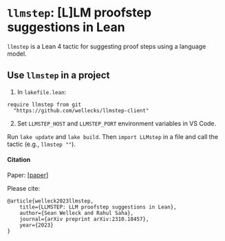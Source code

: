 # `llmstep`: [L]LM proofstep suggestions in Lean

`llmstep` is a Lean 4 tactic for suggesting proof steps using a language model.

## Use `llmstep` in a project
1. In `lakefile.lean`:
```lean
require llmstep from git
  "https://github.com/wellecks/llmstep-client"
```

2. Set `LLMSTEP_HOST` and `LLMSTEP_PORT` environment variables in VS Code.

Run `lake update` and `lake build`. Then `import LLMstep` in a file and call the tactic (e.g., `llmstep ""`).


#### Citation

Paper: [[paper](https://mathai2023.github.io/papers/40.pdf)]

Please cite:
```
@article{welleck2023llmstep,
    title={LLMSTEP: LLM proofstep suggestions in Lean},
    author={Sean Welleck and Rahul Saha},
    journal={arXiv preprint arXiv:2310.18457},
    year={2023}
}
```
